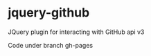 jquery-github
=============

JQuery plugin for interacting with GitHub api v3

Code under branch gh-pages

